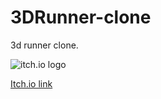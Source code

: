 # 3DRunner-clone

3d runner clone.

![itch.io logo](https://i.hizliresim.com/mos842k.png) 

[Itch.io link](https://gr4ndsmurf.itch.io/run-granny-run)

